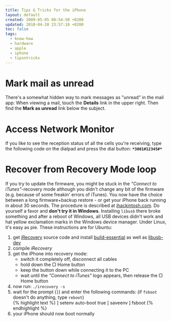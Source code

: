 ```yaml
---
title: Tips & Tricks for the iPhone
layout: default
created: 2009-05-05 00:54:50 +0200
updated: 2010-04-20 23:57:18 +0200
toc: false
tags:
  - know-how
  - hardware
  - apple
  - iphone
  - tipsntricks
---
```

Mark mail as unread
===================

There's a somewhat hidden way to mark messages as "unread" in the mail app: When viewing a mail,
touch the **Details** link in the upper right. Then find the **Mark as unread** link below the subject.


Access Network Monitor
======================

If you like to see the reception status of all the cells you're receiving, type the following code on
the dialpad and press the dial button: **`*3001#12345#*`**


Recover from Recovery Mode loop
===============================

If you try to update the firmware, you might be stuck in the *"Connect to iTunes"*-recovery mode although you didn't
change any bit of the firmware (e.g. because of some freakin' errors of iTunes). You now have the choice between a
long firmware+backup restore - or get your iPhone back running in about 30 seconds. The procedure is described
at [ihackintosh.com](http://www.ihackintosh.com/2009/09/recover-iphone-3gs-from-apple-logo-or-recovery-mode-loop/). Do
yourself a favor and **don't try it in Windows**. Installing `libusb` there broke something and after a reboot of
Windows, all USB devices didn't work and hat yellow exclamation marks in the Windows device manager. Under Linux,
it's easy as pie. These instructions are for Ubuntu:

1. get [iRecovery](http://github.com/westbaer/irecovery) source code and install [build-essential](apt://build-essential) as well as [libusb-dev](apt://libusb-dev)
1. compile *iRecovery*
1. get the iPhone into recovery mode:
    * switch it completely off, disconnect all cables
    * hold down the ▢ Home button
    * keep the button down while connecting it to the PC
    * wait until the *"Connect to iTunes"* logo appears, then release the ▢ Home button
1. now run: `./irecovery -s`
1. wait for the prompt (`]`) and enter the following commands: (if `fsboot` doesn't do anything, type `reboot`)  
{% highlight text %}
] setenv auto-boot true
] saveenv
] fsboot
{% endhighlight %}
1. your iPhone should now boot normally
